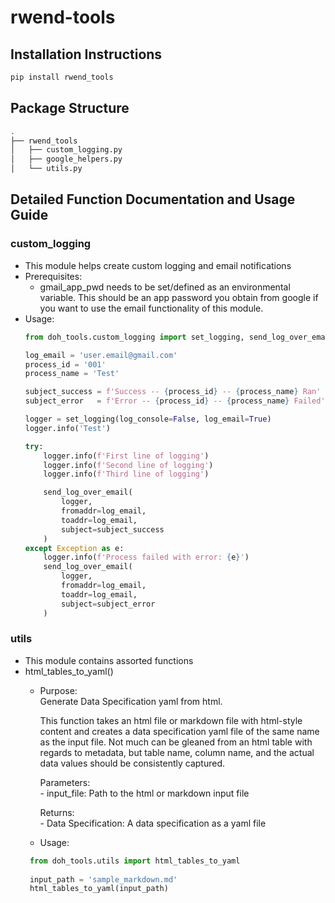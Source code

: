 # rwend-tools
## Installation Instructions
```bash
pip install rwend_tools
```
## Package Structure
```bash
.
├── rwend_tools
│   ├── custom_logging.py
│   ├── google_helpers.py
│   └── utils.py
```

## Detailed Function Documentation and Usage Guide
### custom_logging
  - This module helps create custom logging and email notifications
  - Prerequisites:
    - gmail_app_pwd needs to be set/defined as an environmental variable. This should be an app password you obtain from google if you want to use the email functionality of this module.
  - Usage:
    ```python
    from doh_tools.custom_logging import set_logging, send_log_over_email
    
    log_email = 'user.email@gmail.com'
    process_id = '001'
    process_name = 'Test'

    subject_success = f'Success -- {process_id} -- {process_name} Ran'
    subject_error   = f'Error -- {process_id} -- {process_name} Failed'
    
    logger = set_logging(log_console=False, log_email=True)
    logger.info('Test')
    
    try:
        logger.info(f'First line of logging')
        logger.info(f'Second line of logging')
        logger.info(f'Third line of logging')
    
        send_log_over_email(
            logger,
            fromaddr=log_email,
            toaddr=log_email,
            subject=subject_success
        )
    except Exception as e:
        logger.info(f'Process failed with error: {e}')
        send_log_over_email(
            logger,
            fromaddr=log_email,
            toaddr=log_email,
            subject=subject_error
        )
    ```
### utils
  - This module contains assorted functions
  - html_tables_to_yaml()
      - Purpose:<br>
          Generate Data Specification yaml from html.
      
          This function takes an html file or markdown file with html-style content and creates a data specification yaml file of the same name as the input file. 
          Not much can be gleaned from an html table with regards to metadata, but table name, column name, and the actual data values should be consistently captured.
      
          Parameters:<br>
              - input_file: Path to the html or markdown input file
      
          Returns:<br>
              - Data Specification: A data specification as a yaml file
    - Usage:
     ```python
      from doh_tools.utils import html_tables_to_yaml
      
      input_path = 'sample_markdown.md'
      html_tables_to_yaml(input_path)
     ```
    
